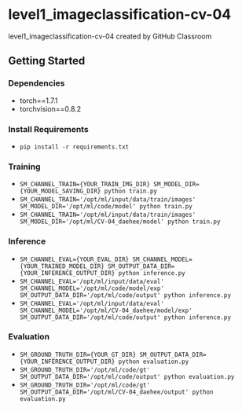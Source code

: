 # level1_imageclassification-cv-04
level1_imageclassification-cv-04 created by GitHub Classroom

## Getting Started    
### Dependencies
- torch==1.7.1
- torchvision==0.8.2                                                              

### Install Requirements
- `pip install -r requirements.txt`

### Training
- `SM_CHANNEL_TRAIN={YOUR_TRAIN_IMG_DIR} SM_MODEL_DIR={YOUR_MODEL_SAVING_DIR} python train.py`
- `SM_CHANNEL_TRAIN='/opt/ml/input/data/train/images' SM_MODEL_DIR='/opt/ml/code/model' python train.py`
- `SM_CHANNEL_TRAIN='/opt/ml/input/data/train/images' SM_MODEL_DIR='/opt/ml/CV-04_daehee/model' python train.py`

### Inference
- `SM_CHANNEL_EVAL={YOUR_EVAL_DIR} SM_CHANNEL_MODEL={YOUR_TRAINED_MODEL_DIR} SM_OUTPUT_DATA_DIR={YOUR_INFERENCE_OUTPUT_DIR} python inference.py`
- `SM_CHANNEL_EVAL='/opt/ml/input/data/eval' SM_CHANNEL_MODEL='/opt/ml/code/model/exp' SM_OUTPUT_DATA_DIR='/opt/ml/code/output' python inference.py`
- `SM_CHANNEL_EVAL='/opt/ml/input/data/eval' SM_CHANNEL_MODEL='/opt/ml/CV-04_daehee/model/exp' SM_OUTPUT_DATA_DIR='/opt/ml/code/output' python inference.py`

### Evaluation
- `SM_GROUND_TRUTH_DIR={YOUR_GT_DIR} SM_OUTPUT_DATA_DIR={YOUR_INFERENCE_OUTPUT_DIR} python evaluation.py`
- `SM_GROUND_TRUTH_DIR='/opt/ml/code/gt' SM_OUTPUT_DATA_DIR='/opt/ml/code/output' python evaluation.py`
- `SM_GROUND_TRUTH_DIR='/opt/ml/code/gt' SM_OUTPUT_DATA_DIR='/opt/ml/CV-04_daehee/output' python evaluation.py`